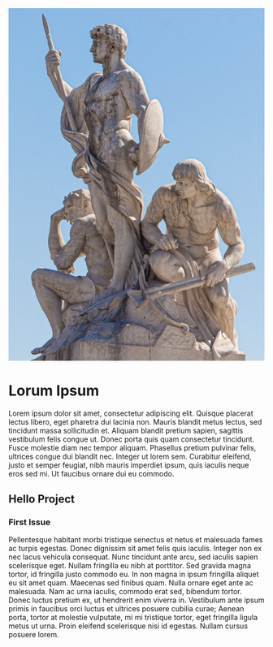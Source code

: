 ![headshot](lorum2.jpeg)
# Lorum Ipsum

Lorem ipsum dolor sit amet, consectetur adipiscing elit. Quisque placerat lectus libero, eget pharetra dui lacinia non. Mauris blandit metus lectus, sed tincidunt massa sollicitudin et. Aliquam blandit pretium sapien, sagittis vestibulum felis congue ut. Donec porta quis quam consectetur tincidunt. Fusce molestie diam nec tempor aliquam. Phasellus pretium pulvinar felis, ultrices congue dui blandit nec. Integer ut lorem sem. Curabitur eleifend, justo et semper feugiat, nibh mauris imperdiet ipsum, quis iaculis neque eros sed mi. Ut faucibus ornare dui eu commodo. 

## Hello Project

### First Issue

Pellentesque habitant morbi tristique senectus et netus et malesuada fames ac turpis egestas. Donec dignissim sit amet felis quis iaculis. Integer non ex nec lacus vehicula consequat. Nunc tincidunt ante arcu, sed iaculis sapien scelerisque eget. Nullam fringilla eu nibh at porttitor. Sed gravida magna tortor, id fringilla justo commodo eu. In non magna in ipsum fringilla aliquet eu sit amet quam. Maecenas sed finibus quam. Nulla ornare eget ante ac malesuada. Nam ac urna iaculis, commodo erat sed, bibendum tortor. Donec luctus pretium ex, ut hendrerit enim viverra in. Vestibulum ante ipsum primis in faucibus orci luctus et ultrices posuere cubilia curae; Aenean porta, tortor at molestie vulputate, mi mi tristique tortor, eget fringilla ligula metus ut urna. Proin eleifend scelerisque nisi id egestas. Nullam cursus posuere lorem. 
